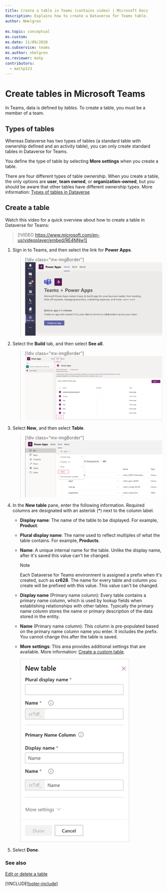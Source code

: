 ```yaml
---
title: Create a table in Teams (contains video) | Microsoft Docs
description: Explains how to create a Dataverse for Teams table.
author: NHelgren

ms.topic: conceptual
ms.custom: 
ms.date: 11/09/2020
ms.subservice: teams
ms.author: nhelgren
ms.reviewer: matp
contributors:
  - mattp123
---
```

# Create tables in Microsoft Teams

In Teams, data is defined by *tables*. To create a table, you must be a member of a team.

## Types of tables

Whereas Dataverse has two types of tables (a standard table with ownership defined and an activity table), you can only create standard tables in Dataverse for Teams.

You define the type of table by selecting **More settings** when you create a table.

There are four different types of table ownership. When you create a table, the only options are **user**, **team owned**, or **organization-owned**, but you should be aware that other tables have different ownership types. More information: [Types of tables in Dataverse](../maker/data-platform/types-of-entities.md)

## Create a table

Watch this video for a quick overview about how to create a table in Dataverse for Teams:
> [!VIDEO https://www.microsoft.com/en-us/videoplayer/embed/RE4NNw1]

1. Sign in to Teams, and then select the link for **Power Apps**.
   > [!div class="mx-imgBorder"] 
   > ![Sign in to Power Apps.](media/create-table1.png "Sign in to Power Apps")

2. Select the **Build** tab, and then select **See all**.
   > [!div class="mx-imgBorder"] 
   > ![The Build tab.](media/create-table2.png "The Build tab")

3. Select **New**, and then select **Table**.
    > [!div class="mx-imgBorder"] 
    > ![New table menu option.](media/create-table3.png "New table menu option")

4. In the **New table** pane, enter the following information. Required columns are designated with an asterisk (*) next to the column label.
    - **Display name**: The name of the table to be displayed. For example, **Product**.
    - **Plural display name**: The name used to reflect multiples of what the table contains. For example, **Products**.
    - **Name**: A unique internal name for the table. Unlike the display name, after it's saved this value can't be changed.
       > [!NOTE]
       > Each Dataverse for Teams environment is assigned a prefix when it's created, such as **cr628**. The name for every table and column you create will be prefixed with this value. This value can't be changed.
    - **Display name** (Primary name column): Every table contains a primary name column, which is used by lookup fields when establishing relationships with other tables. Typically the primary name column stores the name or primary description of the data stored in the entity.
    - **Name** (Primary name column): This column is pre-populated based on the primary name column name you enter. It includes the prefix. You cannot change this after the table is saved.
    - **More settings**: This area provides additional settings that are available. More information: [Create a custom table](../maker/data-platform/data-platform-create-entity.md).
     
      <img src = "media/create-table4.png" alt = "Column details" width = "350" height = "586">

5. Select **Done**.

### See also

[Edit or delete a table](edit-delete-table.md)


[!INCLUDE[footer-include](../includes/footer-banner.md)]